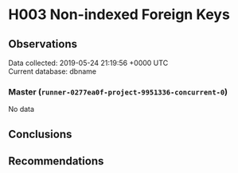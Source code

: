 # H003 Non-indexed Foreign Keys #

## Observations ##
Data collected: 2019-05-24 21:19:56 +0000 UTC  
Current database: dbname  

### Master (`runner-0277ea0f-project-9951336-concurrent-0`) ###


No data


## Conclusions ##


## Recommendations ##

